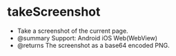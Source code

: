 # takeScreenshot

* Take a screenshot of the current page.
* @summary Support: Android iOS Web(WebView)
* @returns The screenshot as a base64 encoded PNG.